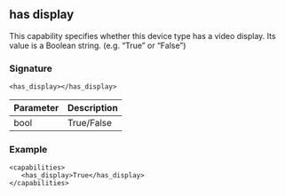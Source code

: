 ## has display

This capability specifies whether this device type has a video display. Its value is a Boolean string. (e.g. “True” or “False”) 


### Signature

`<has_display></has_display>`


| Parameter | Description |
| --- | --- |
| bool | True/False |


### Example

```
<capabilities>
   <has_display>True</has_display>
</capabilities>
```

